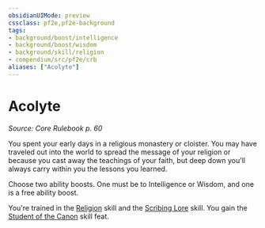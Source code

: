 ```yaml
---
obsidianUIMode: preview
cssclass: pf2e,pf2e-background
tags:
- background/boost/intelligence
- background/boost/wisdom
- background/skill/religion
- compendium/src/pf2e/crb
aliases: ["Acolyte"]
---
```

# Acolyte
*Source: Core Rulebook p. 60*  

You spent your early days in a religious monastery or cloister. You may have traveled out into the world to spread the message of your religion or because you cast away the teachings of your faith, but deep down you'll always carry within you the lessons you learned.

Choose two ability boosts. One must be to Intelligence or Wisdom, and one is a free ability boost.

You're trained in the [Religion](skills.md#Religion) skill and the [Scribing Lore](skills.md#Lore) skill. You gain the [Student of the Canon](student-of-the-canon.md) skill feat.